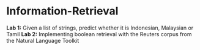 # Information-Retrieval

**Lab 1:** Given a list of strings, predict whether it is Indonesian, Malaysian or Tamil
**Lab 2:** Implementing boolean retrieval with the Reuters corpus from the Natural Language Toolkit
